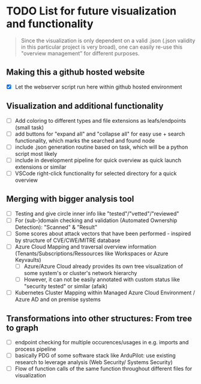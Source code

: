 # TODO List for future visualization and functionality
> Since the visualization is only dependent on a valid .json (.json validity in this particular project is very broad), one can easily re-use this "overview management" for different purposes.

## Making this a github hosted website
- [x] Let the webserver script run here within github hosted environment

## Visualization and additional functionality
- [ ] Add coloring to different types and file extensions as leafs/endpoints (small task)
- [ ] add buttons for "expand all" and "collapse all" for easy use + search functionality, which marks the searched and found node
- [ ] include .json generation routine based on task, which will be a python script most likely
- [ ] include in development pipeline for quick overview as quick launch extensions or similar
- [ ] VSCode right-click functionality for selected directory for a quick overview

## Merging  with bigger analysis tool
- [ ] Testing and give circle inner info like "tested"/"vetted"/"reviewed"
- [ ] For (sub-)domain checking and validation (Automated Ownership Detection): "Scanned" & "Result"
- [ ] Some scores about attack vectors that have been performed - inspired by structure of CVE/CWE/MITRE database
- [ ] Azure Cloud Mapping and traversal overview information (Tenants/Subscriptions/Ressources like Workspaces or Azure Keyvaults)
    - [ ] Azure/Azure Cloud already provides its own tree visualization of some system's or cluster's network hierarchy
    - [ ] However, it can not be easily annotated with custom status like "security tested" or similar (afaik)
- [ ] Kubernetes Cluster Mapping within Managed Azure Cloud Environment / Azure AD and on premise systems

## Transformations into other structures: From tree to graph
- [ ] endpoint checking for multiple occurences/usages in e.g. imports and process pipeline
- [ ] basically PDG of some software stack like ArduPilot: use existing research to leverage analysis (Web Security/ Systems Security)
- [ ] Flow of function calls of the same function throughout different files for visualization